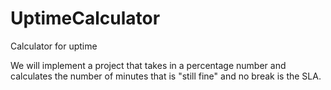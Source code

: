 # UptimeCalculator
Calculator for uptime


We will implement a project that takes in a percentage number and calculates the number of minutes that is "still fine" and no break is the SLA.